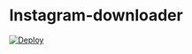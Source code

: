 # Instagram-downloader

[![Deploy](https://www.herokucdn.com/deploy/button.svg)](https://heroku.com/deploy?template=https://github.com/BOSS1480/Instagram-downloader)
